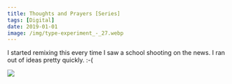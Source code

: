 ```yaml
---
title: Thoughts and Prayers [Series]
tags: [Digital]
date: 2019-01-01
image: /img/type-experiment_-_27.webp
---
```

I started remixing this every time I saw a school shooting on the news. I ran out of ideas pretty quickly. :-(

![](/img/type-experiment_-_29.webp)